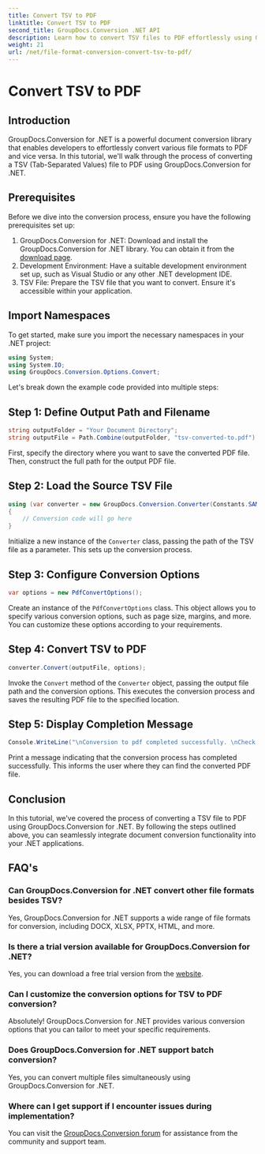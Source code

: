 ```yaml
---
title: Convert TSV to PDF
linktitle: Convert TSV to PDF
second_title: GroupDocs.Conversion .NET API
description: Learn how to convert TSV files to PDF effortlessly using GroupDocs.Conversion for .NET. Follow our step-by-step tutorial for seamless integration.
weight: 21
url: /net/file-format-conversion-convert-tsv-to-pdf/
---
```


# Convert TSV to PDF

## Introduction
GroupDocs.Conversion for .NET is a powerful document conversion library that enables developers to effortlessly convert various file formats to PDF and vice versa. In this tutorial, we'll walk through the process of converting a TSV (Tab-Separated Values) file to PDF using GroupDocs.Conversion for .NET.
## Prerequisites
Before we dive into the conversion process, ensure you have the following prerequisites set up:
1. GroupDocs.Conversion for .NET: Download and install the GroupDocs.Conversion for .NET library. You can obtain it from the [download page](https://releases.groupdocs.com/conversion/net/).
2. Development Environment: Have a suitable development environment set up, such as Visual Studio or any other .NET development IDE.
3. TSV File: Prepare the TSV file that you want to convert. Ensure it's accessible within your application.

## Import Namespaces
To get started, make sure you import the necessary namespaces in your .NET project:
```csharp
using System;
using System.IO;
using GroupDocs.Conversion.Options.Convert;
```

Let's break down the example code provided into multiple steps:
## Step 1: Define Output Path and Filename
```csharp
string outputFolder = "Your Document Directory";
string outputFile = Path.Combine(outputFolder, "tsv-converted-to.pdf");
```
First, specify the directory where you want to save the converted PDF file. Then, construct the full path for the output PDF file.
## Step 2: Load the Source TSV File
```csharp
using (var converter = new GroupDocs.Conversion.Converter(Constants.SAMPLE_TSV))
{
    // Conversion code will go here
}
```
Initialize a new instance of the `Converter` class, passing the path of the TSV file as a parameter. This sets up the conversion process.
## Step 3: Configure Conversion Options
```csharp
var options = new PdfConvertOptions();
```
Create an instance of the `PdfConvertOptions` class. This object allows you to specify various conversion options, such as page size, margins, and more. You can customize these options according to your requirements.
## Step 4: Convert TSV to PDF
```csharp
converter.Convert(outputFile, options);
```
Invoke the `Convert` method of the `Converter` object, passing the output file path and the conversion options. This executes the conversion process and saves the resulting PDF file to the specified location.
## Step 5: Display Completion Message
```csharp
Console.WriteLine("\nConversion to pdf completed successfully. \nCheck output in {0}", outputFolder);
```
Print a message indicating that the conversion process has completed successfully. This informs the user where they can find the converted PDF file.

## Conclusion
In this tutorial, we've covered the process of converting a TSV file to PDF using GroupDocs.Conversion for .NET. By following the steps outlined above, you can seamlessly integrate document conversion functionality into your .NET applications.
## FAQ's
### Can GroupDocs.Conversion for .NET convert other file formats besides TSV?
Yes, GroupDocs.Conversion for .NET supports a wide range of file formats for conversion, including DOCX, XLSX, PPTX, HTML, and more.
### Is there a trial version available for GroupDocs.Conversion for .NET?
Yes, you can download a free trial version from the [website](https://releases.groupdocs.com/).
### Can I customize the conversion options for TSV to PDF conversion?
Absolutely! GroupDocs.Conversion for .NET provides various conversion options that you can tailor to meet your specific requirements.
### Does GroupDocs.Conversion for .NET support batch conversion?
Yes, you can convert multiple files simultaneously using GroupDocs.Conversion for .NET.
### Where can I get support if I encounter issues during implementation?
You can visit the [GroupDocs.Conversion forum](https://forum.groupdocs.com/c/conversion/11) for assistance from the community and support team.
